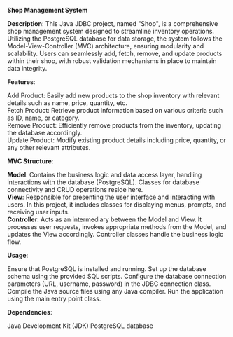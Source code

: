 
**Shop Management System**

**Description**:
This Java JDBC project, named "Shop", is a comprehensive shop management system designed to streamline inventory operations. Utilizing the PostgreSQL database for data storage, the system follows the Model-View-Controller (MVC) architecture, ensuring modularity and scalability. Users can seamlessly add, fetch, remove, and update products within their shop, with robust validation mechanisms in place to maintain data integrity.

**Features**:

Add Product: Easily add new products to the shop inventory with relevant details such as name, price, quantity, etc.<br>
Fetch Product: Retrieve product information based on various criteria such as ID, name, or category.<br>
Remove Product: Efficiently remove products from the inventory, updating the database accordingly.<br>
Update Product: Modify existing product details including price, quantity, or any other relevant attributes.<br>

**MVC Structure**:

**Model**: Contains the business logic and data access layer, handling interactions with the database (PostgreSQL). Classes for database connectivity and CRUD operations reside here.<br>
**View**: Responsible for presenting the user interface and interacting with users. In this project, it includes classes for displaying menus, prompts, and receiving user inputs.<br>
**Controller**: Acts as an intermediary between the Model and View. It processes user requests, invokes appropriate methods from the Model, and updates the View accordingly. Controller classes handle the business logic flow.

**Usage**:

Ensure that PostgreSQL is installed and running.
Set up the database schema using the provided SQL scripts.
Configure the database connection parameters (URL, username, password) in the JDBC connection class.
Compile the Java source files using any Java compiler.
Run the application using the main entry point class.

**Dependencies**:

Java Development Kit (JDK)
PostgreSQL database
